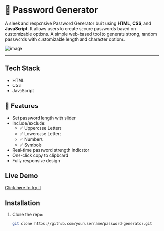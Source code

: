 # 🔐 Password Generator

A sleek and responsive Password Generator built using **HTML**, **CSS**, and **JavaScript**. It allows users to create secure passwords based on customizable options.
A simple web-based tool to generate strong, random passwords with customizable length and character options.

![image](https://github.com/user-attachments/assets/6d8ae010-5b67-42c7-8fdc-2f687f56f0e5)

---


## Tech Stack
- HTML
- CSS
- JavaScript


## 🚀 Features

- Set password length with slider
- Include/exclude:
  - ✅ Uppercase Letters
  - ✅ Lowercase Letters
  - ✅ Numbers
  - ✅ Symbols
- Real-time password strength indicator
- One-click copy to clipboard
- Fully responsive design

## Live Demo
[Click here to try it](https://rajeshkumar.github.io/password-generator/)

## Installation
1. Clone the repo:
   ```bash
   git clone https://github.com/yourusername/password-generator.git
